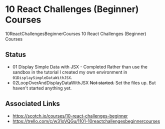# 10 React Challenges (Beginner) Courses

10ReactChallengesBeginnerCourses
10 React Challenges (Beginner) Courses

## Status
* 01 Display Simple Data with JSX - Completed
Rather than use the sandbox in the tutorial I created my own environment in `01DisplaySimpleDataWithJSX`.
* 02LoopOverAndDisplayDataWithJSX
~~Not started.~~
Set the files up.
But haven't started anything yet.

## Associated Links
* https://scotch.io/courses/10-react-challenges-beginner
* https://trello.com/c/w31oVQGu/1101-10reactchallengesbeginnercourses